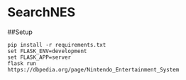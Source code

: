 # SearchNES


##Setup
```
pip install -r requirements.txt
set FLASK_ENV=development
set FLASK_APP=server
flask run
https://dbpedia.org/page/Nintendo_Entertainment_System
```